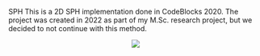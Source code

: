 SPH
This is a 2D SPH implementation done in CodeBlocks 2020. The project was created in 2022 as part of my M.Sc. research project, but we decided to not continue with this method.

<p align=center> 
  <img src="https://github.com/arthurgonze/SPH/blob/main/2D%20SPH.gif"/>
</p>
